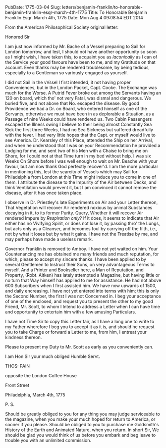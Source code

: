 PubDate: 1775-03-04
Slug: letters/benjamin-franklin/to-honorable-benjamin-franklin-esqr-march-4th-1775
Title: To Honorable Benjamin Franklin Esqr.  March 4th, 1775
Date: Mon Aug  4 09:08:54 EDT 2014

   From the American Philosophical Society original letter:

   Honored Sir

   I am just now informed by Mr. Bache of a Vessel preparing to Sail for
   London tomorrow, and lest, I should not have another opportunity so soon as
   I might wish, I have taken this, to acquaint you as *laconically* as I can
   of the Service your good favours have been to me, and my Gratitude on that
   account. Even thanks may be rendered troublesome, by being tedious,
   especially to a Gentleman so variously engaged as yourself.

   I did not Sail in the vVssel I first intended, it not having proper
   Conveniences, but in the London Packet, Capt. Cooke. The Exchange was
   much for the Worse. A Putrid Fever broke out among the Servants having an
   120 on board, which tho' not very Fatal, was dismal and dangerous. We
   buried five, and not above that No. escaped the disease. By good
   Providence we had a Dr. on Board, who entered himself as one of the
   Servants, otherwise we must have been in as deplorable a Situation, as a
   Passage of nine Weeks could have rendered us. Two Cabin Passengers escaped
   the Illness owing I believe to their being almost Constantly Sea Sick the
   first three Weeks, I had no Sea Sickness but suffered dreadfully with
   the fever. I had very little hopes that the Capt. or myself would live
   to see America. Dr. Kearsley of this Place, attended the Ship on her
   Arrival, and when he understood that I was on your Recommendation he
   provided a Lodging for me, and sent two of his Men with a Chaise to bring
   me on Shore, for I could not at that Time turn in my bed without help. I
   was six Weeks On Shore before I was well enough to wait on Mr. Beache with
   your favour, but am now thank God perfectly recover'd. I am the more
   particular in mentioning this, lest the scarcity of Vessels which may
   Sail for Philadelphia from London at this Time might induce you to come
   in one of them. I attribute the disease to the Impurity of the Air between
   Decks, and think Ventilation would prevent it, but I am convinced it
   cannot remove the disease, after it has once taken place.

   I observe in Dr. Priestley's late Experiments on Air and your Letter
   thereon, That Vegetation will recover Air rendered noxious by animal
   Substances decaying in it, to its former Purity. Query, Whether it will
   recover Air rendered Impure by *Respiration only*? If it does, it seems to
   indicate that Air either has no Vivifying Spirit, or does not lose it, by
   passing thro' the Lungs, but acts only as a Cleanser, and becomes foul
   by carrying off the filth, i.e., not by what it loses but by what it gains.
   I have not the Treatise by me, and may perhaps have made a useless remark.

   Governor Franklin is removed to Amboy. I have not yet waited on him. Your
   Countenancing me has obtained me many friends and much reputation, for
   which, please to accept my sincere thanks. I have been applied to by
   several Gentlemen to Instruct their Sons, on very advantageous Terms to
   myself. And a Printer and Bookseller here, a Man of Reputation, and
   Property, (Robt. Aitken) has lately attempted a Magazine, but having
   little or no turn that Way himself has applied to me for assistance. He
   had not above 600 Subscribers when I first assisted him. We have now
   upwards of 1500, and daily encreasing. I have not yet entered into terms
   with him; this is only the Second Number, the first I was not Concerned
   in. I beg your acceptance of one of the enclosed, and request you to
   present the other to my good Friend, Mr. Scott, to whom I Intend to
   address a Letter when I can have time and opportunity to entertain him
   with a few amusing Particulars.

   I have not Time Sir to copy this Letter fair, as I have a long one to
   write to my Father wherefore I beg you to accept it as it is, and should
   he request you to take Charge or forward a Letter to me, from him, I
   entreat your kindness thereon.

   Please to present my Duty to Mr. Scott as early as you conveniently can. 
   
   I am Hon Sir your much obliged Humble Servt.

   THOS: PAIN

   opposite the London Coffee House

   Front Street
   
   Philadelphia, March 4th, 1775

   P. S.

   Should be greatly obliged to you for any thing you may judge serviceable
   to the magazine, when you make your much hoped for return to America, or
   sooner if you please. Should be obliged to you to purchase me Goldsmith's
   History of the Earth and Animated Nature, when you return. In short Sir,
   We should be glad you would think of us before you embark and beg leave to
   trouble you with an unlimited commission.


